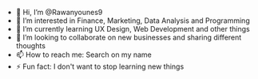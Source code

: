 - 👋 Hi, I’m @Rawanyounes9
- 👀 I’m interested in Finance, Marketing, Data Analysis and Programming
- 🌱 I’m currently learning UX Design, Web Development and other things
- 💞️ I’m looking to collaborate on new businesses and sharing different thoughts
- 📫 How to reach me: Search on my name
- ⚡ Fun fact: I don't want to stop learning new things

<!---
Rawanys9/Rawanys9 is a ✨ special ✨ repository because its `README.md` (this file) appears on your GitHub profile.
You can click the Preview link to take a look at your changes.
--->
